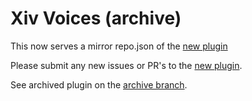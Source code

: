 # Xiv Voices (archive)

This now serves a mirror repo.json of the [new plugin](https://xivv.keifufu.dev/repo/github)

Please submit any new issues or PR's to the [new plugin](https://xivv.keifufu.dev/repo/github).

See archived plugin on the [archive branch](https://github.com/FantasticalMouthpiece/XivVoices/tree/archive).

